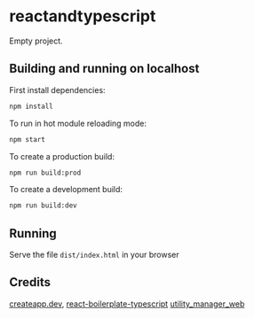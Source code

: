 # reactandtypescript

Empty project.

## Building and running on localhost

First install dependencies:

```sh
npm install
```

To run in hot module reloading mode:

```sh
npm start
```

To create a production build:

```sh
npm run build:prod
```

To create a development build:

```sh
npm run build:dev
```

## Running

Serve the file `dist/index.html` in your browser

## Credits

[createapp.dev](https://createapp.dev/),
[react-boilerplate-typescript](https://github.com/react-boilerplate/react-boilerplate-typescript)
[utility_manager_web](https://github.com/chukwuemekachm/utility_manager_web/)
